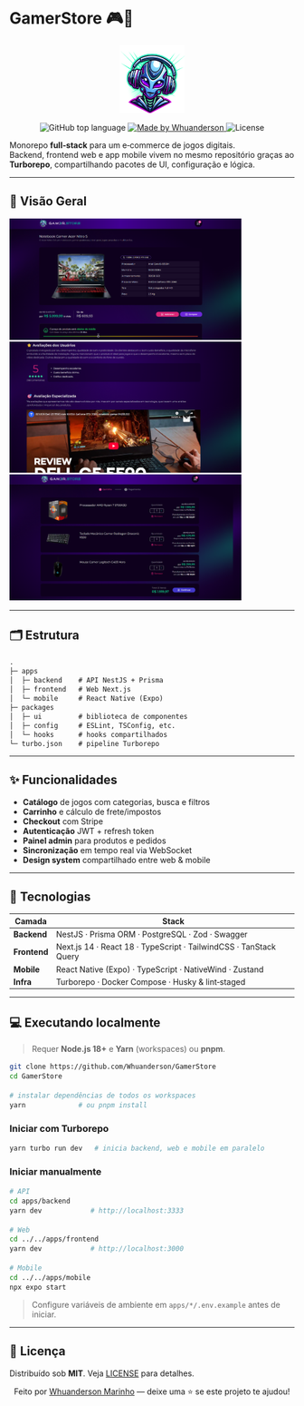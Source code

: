 # GamerStore 🎮🛒

<p align="center">
  <img src="https://raw.githubusercontent.com/Whuanderson/GamerStore/refs/heads/main/public/logo.png" alt="GamerStore logo" height="120"/>
</p>

<p align="center">
  <img alt="GitHub top language" src="https://img.shields.io/github/languages/top/Whuanderson/GamerStore">
  <a href="https://www.linkedin.com/in/whuanderson-de-sousa-porto-marinho-a07204216/" target="_blank">
    <img alt="Made by Whuanderson" src="https://img.shields.io/badge/Made%20by-Whuanderson-blue">
  </a>
  <img alt="License" src="https://img.shields.io/badge/License-MIT-blue">
</p>

Monorepo **full‑stack** para um e‑commerce de jogos digitais.  
Backend, frontend web e app mobile vivem no mesmo repositório graças ao **Turborepo**, compartilhando pacotes de UI, configuração e lógica.

---

## 📸 Visão Geral

  <img src="https://raw.githubusercontent.com/Whuanderson/GamerStore/refs/heads/main/.github/a1.png" width="410" alt="Home" />  
  <img src="https://raw.githubusercontent.com/Whuanderson/GamerStore/refs/heads/main/.github/a2.png" width="410" alt="Catálogo" />
  <img src="https://raw.githubusercontent.com/Whuanderson/GamerStore/refs/heads/main/.github/a3.png" width="410" alt="Carrinho" />

---

## 🗂️ Estrutura

```
.
├─ apps
│  ├─ backend    # API NestJS + Prisma
│  ├─ frontend   # Web Next.js
│  └─ mobile     # React Native (Expo)
├─ packages
│  ├─ ui         # biblioteca de componentes
│  ├─ config     # ESLint, TSConfig, etc.
│  └─ hooks      # hooks compartilhados
└─ turbo.json    # pipeline Turborepo
```

---

## ✨ Funcionalidades

- **Catálogo** de jogos com categorias, busca e filtros  
- **Carrinho** e cálculo de frete/impostos  
- **Checkout** com Stripe  
- **Autenticação** JWT + refresh token  
- **Painel admin** para produtos e pedidos  
- **Sincronização** em tempo real via WebSocket  
- **Design system** compartilhado entre web & mobile  

---

## 🚀 Tecnologias

| Camada   | Stack |
|----------|-------|
| **Backend** | NestJS · Prisma ORM · PostgreSQL · Zod · Swagger |
| **Frontend** | Next.js 14 · React 18 · TypeScript · TailwindCSS · TanStack Query |
| **Mobile** | React Native (Expo) · TypeScript · NativeWind · Zustand |
| **Infra** | Turborepo · Docker Compose · Husky & lint‑staged |

---

## 💻 Executando localmente

> Requer **Node.js 18+** e **Yarn** (workspaces) ou **pnpm**.

```bash
git clone https://github.com/Whuanderson/GamerStore
cd GamerStore

# instalar dependências de todos os workspaces
yarn             # ou pnpm install
```

### Iniciar com Turborepo

```bash
yarn turbo run dev   # inicia backend, web e mobile em paralelo
```

### Iniciar manualmente

```bash
# API
cd apps/backend
yarn dev            # http://localhost:3333

# Web
cd ../../apps/frontend
yarn dev            # http://localhost:3000

# Mobile
cd ../../apps/mobile
npx expo start
```

> Configure variáveis de ambiente em `apps/*/.env.example` antes de iniciar.

---

## 📝 Licença

Distribuído sob **MIT**. Veja [LICENSE](./LICENSE) para detalhes.

<p align="center">
  Feito por <a href="https://github.com/Whuanderson">Whuanderson Marinho</a> — deixe uma ⭐️ se este projeto te ajudou!
</p>

